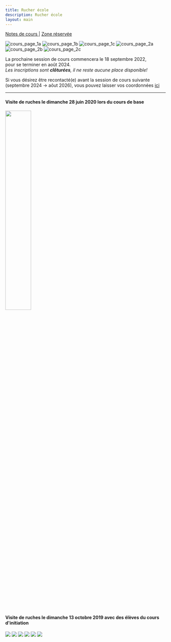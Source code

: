 ```yaml
---
title: Rucher école
description: Rucher école
layout: main
---
```

  
<p class="drt">
 <a href="https://beequeen.be/rucher.ecole/eleves/2022-2024/"> Notes de cours </a> |  
 <a href="https://beequeen.be/rucher.ecole/org/db/"> Zone réservée </a>
</p>  

<div class="info">
</div>
<div class="folder">

![cours_page_1a](/static/img/BEE-2022-Slides-V2-0.jpg)
![cours_page_1b](/static/img/BEE-2022-Slides-V2-1.jpg)
![cours_page_1c](/static/img/BEE-2022-Slides-V2-5.jpg)
![cours_page_2a](/static/img/BEE-2022-Slides-V2-2.jpg)
![cours_page_2b](/static/img/BEE-2022-Slides-V2-3.jpg)
![cours_page_2c](/static/img/BEE-2022-Slides-V2-4.jpg)

<!-- 2 5 0 1 3 4 -->
<!-- Le planning présumé de ces cours se trouve [ici](/static/pdf/planning-présumé.pdf) -->  

La prochaine session de cours commencera le 18 septembre 2022,  
pour se terminer en août 2024.  
*Les inscriptions sont **clôturées**, il ne reste aucune place disponible!*  

Si vous désirez être recontacté(e) avant la session de cours suivante (septembre 2024 -> aôut 2026),
vous pouvez laisser vos coordonnées <a href="https://www.beequeen.be/cours/candidats">ici</a>
<br>
<hr>
<div>  
<h4>Visite de ruches le dimanche 28 juin 2020 lors du cours de base</h4>
</div>
<img src="/static/img/image0.jpg" width="40%">  

<div>  
<h4>Visite de ruches le dimanche 13 octobre 2019 avec des élèves du cours d'initiation</h4>
<img src="/static/img/10.jpg">  
<img src="/static/img/23.jpg">
<img src="/static/img/22.jpg"> 
<img src="/static/img/31.jpg"> 
<img src="/static/img/14.jpg"> 
<img src="/static/img/19.jpg"> 
</div>
</div>

